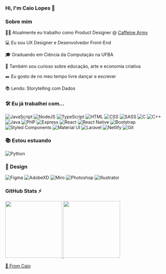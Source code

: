 ### Hi, I'm Caio Lopes 👋

### Sobre mim
👨‍💻 Atualmente eu trabalho como Product Designer @ [Caffeine Army](https://www.caffeinearmy.com.br/)

💻 Eu sou UX Designer e Desenvolvedor Front-End

🎓 Graduando em Ciência da Computação na UFBA

🔎 Também sou curioso sobre educação, arte e economia criativa

✒️ Eu gosto de no meu tempo livre dançar e escrever

📚 Lendo: Storytelling com Dados

### 🛠️ Eu já trabalhei com...

![JavaScript](https://img.shields.io/badge/JavaScript-323330?style=for-the-badge&logo=javascript&logoColor=F7DF1E)
![NodeJS](https://img.shields.io/badge/Node.js-43853D?style=for-the-badge&logo=node.js&logoColor=white)
![TypeScript](https://img.shields.io/badge/TypeScript-007ACC?style=for-the-badge&logo=typescript&logoColor=white)
![HTML](https://img.shields.io/badge/HTML5-E34F26?style=for-the-badge&logo=html5&logoColor=white)
![CSS](https://img.shields.io/badge/CSS3-1572B6?style=for-the-badge&logo=css3&logoColor=white)
![SASS](https://img.shields.io/badge/Sass-CC6699?style=for-the-badge&logo=sass&logoColor=white)
![C](https://img.shields.io/badge/C-00599C?style=for-the-badge&logo=c&logoColor=white)
![C++](https://img.shields.io/badge/C%2B%2B-00599C?style=for-the-badge&logo=c%2B%2B&logoColor=white)
![Java](https://img.shields.io/badge/Java-ED8B00?style=for-the-badge&logo=java&logoColor=white)
![PHP](https://img.shields.io/badge/PHP-777BB4?style=for-the-badge&logo=php&logoColor=white)
![Express](https://img.shields.io/badge/Express.js-404D59?style=for-the-badge)
![React](https://img.shields.io/badge/React-20232A?style=for-the-badge&logo=react&logoColor=61DAFB)
![React Native](https://img.shields.io/badge/React_Native-20232A?style=for-the-badge&logo=react&logoColor=61DAFB)
![Bootstrap](https://img.shields.io/badge/Bootstrap-563D7C?style=for-the-badge&logo=bootstrap&logoColor=white)
![Styled Components](https://img.shields.io/badge/styled--components-DB7093?style=for-the-badge&logo=styled-components&logoColor=white)
![Material UI](https://img.shields.io/badge/Material--UI-0081CB?style=for-the-badge&logo=material-ui&logoColor=white)
![Laravel](https://img.shields.io/badge/Laravel-FF2D20?style=for-the-badge&logo=laravel&logoColor=white)
![Netlify](https://img.shields.io/badge/Netlify-00C7B7?style=for-the-badge&logo=netlify&logoColor=white)
![Git](https://img.shields.io/badge/Git-E34F26?style=for-the-badge&logo=git&logoColor=white)

### 📚 Estou estuando
![Python](https://img.shields.io/badge/Python-3776AB?style=for-the-badge&logo=python&logoColor=white)

### 🎨 Design
![Figma](https://img.shields.io/badge/-Figma-ffbaba?style=for-the-badge&logo=figma)
![AdobeXD](https://img.shields.io/badge/-AdobeXD-430134?style=for-the-badge&logo=adobexd&logoColor=white)
![Miro](https://img.shields.io/badge/-Miro-FFD02F?style=for-the-badge&logo=miro&logoColor=black)
![Photoshop](https://img.shields.io/badge/-Photoshop-2F9FF2?style=for-the-badge&logo=adobephotoshop&logoColor=white)
![Illustrator](https://img.shields.io/badge/-Illustrator-F29200?style=for-the-badge&logo=adobeillustrator&logoColor=white)

### GitHub Stats ⚡
<div>
<a href="https://github.com/caiovinisl">
<img height="180em" src="https://github-readme-stats.vercel.app/api/top-langs/?username=caiovinisl&layout=compact&langs_count=7&theme=dracula"/>
<img height="180em" src="https://github-readme-stats.vercel.app/api?username=caiovinisl&show_icons=true&theme=dracula&include_all_commits=true&count_private=true"/>
</div>

🚀 From Caio

<!--
**caiovinisl/caiovinisl** is a ✨ _special_ ✨ repository because its `README.md` (this file) appears on your GitHub profile.

Here are some ideas to get you started:

- 🔭 I’m currently working on ...
- 🌱 I’m currently learning ...
- 👯 I’m looking to collaborate on ...
- 🤔 I’m looking for help with ...
- 💬 Ask me about ...
- 📫 How to reach me: ...
- 😄 Pronouns: ...
- ⚡ Fun fact: ...
-->

